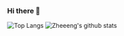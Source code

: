 ### Hi there 👋

<!--
**sierraporta/sierraporta** is a ✨ _special_ ✨ repository because its `README.md` (this file) appears on your GitHub profile.

Here are some ideas to get you started:

- 🔭 I’m currently working on Blablab edoesnlk lksdvcinsv ds
- 🌱 I’m currently learning ...
- 👯 I’m looking to collaborate on ...
- 🤔 I’m looking for help with ...
- 💬 Ask me about ...
- 📫 How to reach me: ...
- 😄 Pronouns: ...
- ⚡ Fun fact: ...
-->

![Top Langs](https://github-readme-stats.vercel.app/api/top-langs/?username=sierraporta&layout=compact&hide=css,html) ![Zheeeng's github stats](https://github-readme-stats.vercel.app/api?username=sierraporta&count_private=true&show_icons=true&theme=onedark)
